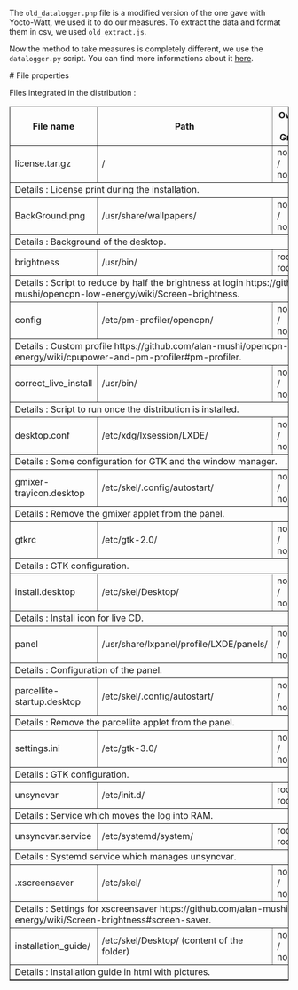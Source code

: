 The `old_datalogger.php` file is a modified version of the one gave with Yocto-Watt, we used it to do our measures. To extract the data and format them in csv, we used `old_extract.js`.

Now the method to take measures is completely different, we use the `datalogger.py` script. You can find more informations about it [here](https://github.com/alan-mushi/opencpn-low-energy/wiki/using-datalogger.py).

# File properties

Files integrated in the distribution :

<table border="1">
	<thead>
		<tr><th>File name</th><th>Path</th><th>Owner / Group</th><th>Permissions</th></tr>
	</thead><tbody>
		<tr><td>license.tar.gz</td><td>/</td><td>nobody / nobody</td><td>rw-r--r--</td></tr>
		<tr><td colspan="4">Details : License print during the installation.</td></tr>
		<tr><td>BackGround.png</td><td>/usr/share/wallpapers/</td><td>nobody / nobody</td><td>rw-r--r--</td></tr>
		<tr><td colspan="4">Details : Background of the desktop.</td></tr>
		<tr><td>brightness</td><td>/usr/bin/</td><td>root / root</td><td>rwxr-xr-x</td></tr>
		<tr><td colspan="4">Details : Script to reduce by half the brightness at login https://github.com/alan-mushi/opencpn-low-energy/wiki/Screen-brightness.</td></tr>
		<tr><td>config</td><td>/etc/pm-profiler/opencpn/</td><td>nobody / nobody</td><td>rw-r--r--</td></tr>
		<tr><td colspan="4">Details : Custom profile https://github.com/alan-mushi/opencpn-low-energy/wiki/cpupower-and-pm-profiler#pm-profiler.</td></tr>
		<tr><td>correct_live_install</td><td>/usr/bin/</td><td>nobody / nobody</td><td>rwxr-xr-x</td></tr>
		<tr><td colspan="4">Details : Script to run once the distribution is installed.</td></tr>
		<tr><td>desktop.conf</td><td>/etc/xdg/lxsession/LXDE/</td><td>nobody / nobody</td><td>rw-r--r--</td></tr>
		<tr><td colspan="4">Details : Some configuration for GTK and the window manager.</td></tr>
		<tr><td>gmixer-trayicon.desktop</td><td>/etc/skel/.config/autostart/</td><td>nobody / nobody</td><td>rw-r--r--</td></tr>
		<tr><td colspan="4">Details : Remove the gmixer applet from the panel.</td></tr>
		<tr><td>gtkrc</td><td>/etc/gtk-2.0/</td><td>nobody / nobody</td><td>rw-r--r--</td></tr>
		<tr><td colspan="4">Details : GTK configuration.</td></tr>
		<tr><td>install.desktop</td><td>/etc/skel/Desktop/</td><td>nobody / nobody</td><td>rw-r--r--</td></tr>
		<tr><td colspan="4">Details : Install icon for live CD.</td></tr>
		<tr><td>panel</td><td>/usr/share/lxpanel/profile/LXDE/panels/</td><td>nobody / nobody</td><td>rw-r--r--</td></tr>
		<tr><td colspan="4">Details : Configuration of the panel.</td></tr>
		<tr><td>parcellite-startup.desktop</td><td>/etc/skel/.config/autostart/</td><td>nobody / nobody</td><td>rw-r--r--</td></tr>
		<tr><td colspan="4">Details : Remove the parcellite applet from the panel.</td></tr>
		<tr><td>settings.ini</td><td>/etc/gtk-3.0/</td><td>nobody / nobody</td><td>rw-r--r--</td></tr>
		<tr><td colspan="4">Details : GTK configuration.</td></tr>
		<tr><td>unsyncvar</td><td>/etc/init.d/</td><td>root / root</td><td>rwxr-xr-x</td></tr>
		<tr><td colspan="4">Details : Service which moves the log into RAM.</td></tr>
		<tr><td>unsyncvar.service</td><td>/etc/systemd/system/</td><td>root / root</td><td>rw-r--r--</td></tr>
		<tr><td colspan="4">Details : Systemd service which manages unsyncvar.</td></tr>
		<tr><td>.xscreensaver</td><td>/etc/skel/</td><td>nobody / nobody</td><td>rw-r--r--</td></tr>
		<tr><td colspan="4">Details : Settings for xscreensaver https://github.com/alan-mushi/opencpn-low-energy/wiki/Screen-brightness#screen-saver.</td></tr>
		<tr><td>installation_guide/</td><td>/etc/skel/Desktop/ (content of the folder)</td><td>nobody / nobody</td><td>rw-r--r--</td></tr>
		<tr><td colspan="4">Details : Installation guide in html with pictures.</td></tr>
	</tbody>
</table>
